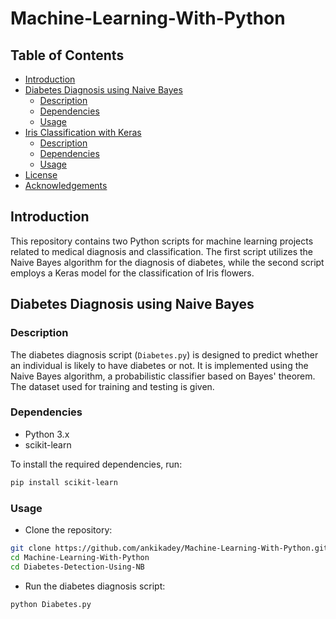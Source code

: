 # Machine-Learning-With-Python
## Table of Contents
- [Introduction](#introduction)
- [Diabetes Diagnosis using Naive Bayes](#diabetes-diagnosis-using-naive-bayes)
  - [Description](#description)
  - [Dependencies](#dependencies)
  - [Usage](#usage)
- [Iris Classification with Keras](#iris-classification-with-keras)
  - [Description](#description-1)
  - [Dependencies](#dependencies-1)
  - [Usage](#usage-1)
- [License](#license)
- [Acknowledgements](#acknowledgements)

## Introduction

This repository contains two Python scripts for machine learning projects related to medical diagnosis and classification. The first script utilizes the Naive Bayes algorithm for the diagnosis of diabetes, while the second script employs a Keras model for the classification of Iris flowers.

## Diabetes Diagnosis using Naive Bayes

### Description

The diabetes diagnosis script (`Diabetes.py`) is designed to predict whether an individual is likely to have diabetes or not. It is implemented using the Naive Bayes algorithm, a probabilistic classifier based on Bayes' theorem. The dataset used for training and testing is given.

### Dependencies

- Python 3.x
- scikit-learn

To install the required dependencies, run:

```bash
pip install scikit-learn
```

### Usage

- Clone the repository:

```bash
git clone https://github.com/ankikadey/Machine-Learning-With-Python.git
cd Machine-Learning-With-Python
cd Diabetes-Detection-Using-NB
```
- Run the diabetes diagnosis script:

```bash
python Diabetes.py
```

